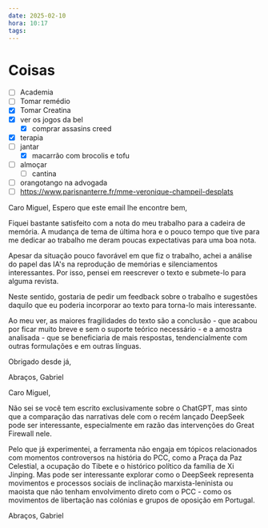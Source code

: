 ```yaml
---
date: 2025-02-10
hora: 10:17
tags:
---
```





# Coisas
- [ ] Academia
- [ ] Tomar remédio
- [x] Tomar Creatina
- [x] ver os jogos da bel
	- [x] comprar assasins creed
- [x] terapia
- [ ] jantar
	- [x] macarrão com brocolis e tofu
- [ ] almoçar
	- [ ] cantina
- [ ] orangotango na advogada
- [ ] https://www.parisnanterre.fr/mme-veronique-champeil-desplats

Caro Miguel, 
Espero que este email lhe encontre bem,

Fiquei bastante satisfeito com a nota do meu trabalho para a cadeira de memória. A mudança de tema de última hora e o pouco tempo que tive para me dedicar ao trabalho me deram poucas expectativas para uma boa nota.

Apesar da situação pouco favorável em que fiz o trabalho, achei a análise do papel das IA's na reprodução de memórias e silenciamentos interessantes. Por isso, pensei em reescrever o texto e submete-lo para alguma revista. 

Neste sentido, gostaria de pedir um feedback sobre o trabalho e sugestões daquilo que eu poderia incorporar ao texto para torna-lo mais interessante. 

Ao meu ver, as maiores fragilidades do texto são a conclusão - que acabou por ficar muito breve e sem o suporte teórico necessário - e a amostra analisada - que se beneficiaria de mais respostas, tendencialmente com outras formulações e em outras línguas.

Obrigado desde já, 

Abraços, 
Gabriel


Caro Miguel, 

Não sei se você tem escrito exclusivamente sobre o ChatGPT, mas sinto que a comparação das narrativas dele com o recém lançado DeepSeek pode ser interessante, especialmente em razão das intervenções do Great Firewall nele. 

Pelo que já experimentei, a ferramenta não engaja em tópicos relacionados com momentos controversos na história do PCC, como a Praça da Paz Celestial, a ocupação do Tibete e o histórico político da família de Xi Jinping. Mas pode ser interessante explorar como o DeepSeek representa movimentos e processos sociais de inclinação marxista-leninista ou maoista que não tenham envolvimento direto com o PCC - como os movimentos de libertação nas colónias e grupos de oposição em Portugal.

Abraços, 
Gabriel 
